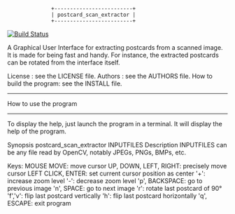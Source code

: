                   +-------------------------+
                  | postcard_scan_extractor |
                  +-------------------------+

[![Build Status](https://travis-ci.org/arnaud-ramey/postcard_scan_extractor.svg)](https://travis-ci.org/arnaud-ramey/postcard_scan_extractor)

A Graphical User Interface for extracting postcards from a scanned image.
It is made for being fast and handy.
For instance, the extracted postcards can be rotated from the interface itself.

License :                  see the LICENSE file.
Authors :                  see the AUTHORS file.
How to build the program:  see the INSTALL file.

________________________________________________________________________________

How to use the program
________________________________________________________________________________
To display the help, just launch the program in a terminal.
It will display the help of the program.

Synopsis
  postcard_scan_extractor INPUTFILES
Description
  INPUTFILES  can be any file read by OpenCV, notably JPEGs, PNGs, BMPs, etc.

Keys:
  MOUSE MOVE:             move cursor
  UP, DOWN, LEFT, RIGHT:  precisely move cursor
  LEFT CLICK, ENTER:      set current cursor position as center
  '+':                    increase zoom level
  '-':                    decrease zoom level
  'p', BACKSPACE:         go to previous image
  'n', SPACE:             go to next image
  'r':                    rotate last postcard of 90°
  'f','v':                flip last postcard vertically
  'h':                    flip last postcard horizontally
  'q', ESCAPE:            exit program

